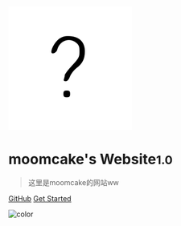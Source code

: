 ![logo](/icon.svg)

# moomcake's Website<small>1.0</small>

> 这里是moomcake的网站ww

[GitHub](https://github.com/moomcakesleep/moomcakesleep.github.io)
[Get Started](/#moomcake39s-website)

![color](#f0f0f0)
